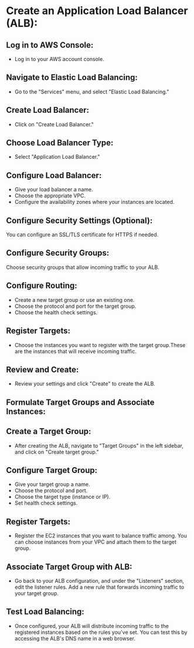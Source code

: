 
# Create an Application Load Balancer (ALB):
## Log in to AWS Console:
* Log in to your AWS account console.

## Navigate to Elastic Load Balancing:
* Go to the "Services" menu, and select "Elastic Load Balancing."

## Create Load Balancer:
* Click on "Create Load Balancer."

## Choose Load Balancer Type:
* Select "Application Load Balancer."

## Configure Load Balancer:

* Give your load balancer a name.
* Choose the appropriate VPC.
* Configure the availability zones where your instances are located.
## Configure Security Settings (Optional):
You can configure an SSL/TLS certificate for HTTPS if needed.

## Configure Security Groups:
Choose security groups that allow incoming traffic to your ALB.

## Configure Routing:

* Create a new target group or use an existing one.
* Choose the protocol and port for the target group.
* Choose the health check settings.
## Register Targets:
* Choose the instances you want to register with the target group.These are the instances that will receive incoming traffic.

## Review and Create:
* Review your settings and click "Create" to create the ALB.

## Formulate Target Groups and Associate Instances:
## Create a Target Group:
* After creating the ALB, navigate to "Target Groups" in the left sidebar, and click on "Create target group."

## Configure Target Group:

* Give your target group a name.
* Choose the protocol and port.
* Choose the target type (instance or IP).
* Set health check settings.
## Register Targets:
* Register the EC2 instances that you want to balance traffic among. You can choose instances from your VPC and attach them to the target group.

## Associate Target Group with ALB:
* Go back to your ALB configuration, and under the "Listeners" section, edit the listener rules. Add a new rule that forwards incoming traffic to your target group.

## Test Load Balancing:
* Once configured, your ALB will distribute incoming traffic to the registered instances based on the rules you've set. You can test this by accessing the ALB's DNS name in a web browser.

